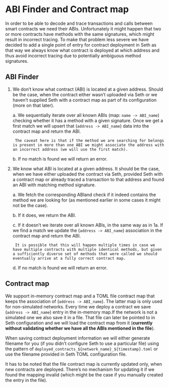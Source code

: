 # ABI Finder and Contract map

In order to be able to decode and trace transactions and calls between smart contracts we need their ABIs. Unfortunately it might happen that two or more contracts have methods with the same signatures, which might result in incorrect tracing. To make that problem less severe we have decided to add a single point of entry for contract deployment in Seth as that way we always know what contract is deployed at which address and thus avoid incorrect tracing due to potentially ambiguous method signatures.

## ABI Finder
1. We don’t know what contract (ABI) is located at a given address. Should be the case, when the contract either wasn’t uploaded via Seth or we haven’t supplied Seth with a contract map as part of its configuration (more on that later).

     a. We sequentially iterate over all known ABIs (map: `name -> ABI_name`) checking whether it has a method with a given signature. Once we get a first match we will upsert that (`address -> ABI_name`) data into the contract map and return the ABI.

        The caveat here is that if the method we are searching for belongs is present in more than one ABI we might associate the address with an incorrect address (we will use the first match).

    b. If no match is found we will return an error.
2. We know what ABI is located at a given address. It should be the case, when we have either uploaded the contract via Seth, provided Seth with a contract map or already traced a transaction to that address and found an ABI with matching method signature.

    a. We fetch the corresponding ABIand check if it indeed contains the method we are looking for (as mentioned earlier in some cases it might not be the case).

    b. If it does, we return the ABI.

    c. If it doesn’t we iterate over all known ABIs, in the same way as in 1a. If we find a match we update the (`address -> ABI_name`) association in the contract map and return the ABI.

        It is possible that this will happen multiple times in case we have multiple contracts with multiple identical methods, but given a sufficiently diverse set of methods that were called we should eventually arrive at a fully correct contract map.

    d. If no match is found we will return an error.

## Contract map
We support in-memory contract map and a TOML file contract map that keeps the association of (`address -> ABI_name`). The latter map is only used for non-simulated networks. Every time we deploy a contract we save (`address -> ABI_name`) entry in the in-memory map.If the network is not a simulated one we also save it in a file. That file can later be pointed to in Seth configuration and we will load the contract map from it (**currently without validating whether we have all the ABIs mentioned in the file**).

When saving contract deployment information we will either generate filename for you (if you didn’t configure Seth to use a particular file) using the pattern of `deployed_contracts_${network_name}_${timestamp}.toml` or use the filename provided in Seth TOML configuration file.

It has to be noted that the file contract map is currently updated only, when new contracts are deployed. There’s no mechanism for updating it if we found the mapping invalid (which might be the case if you manually created the entry in the file).